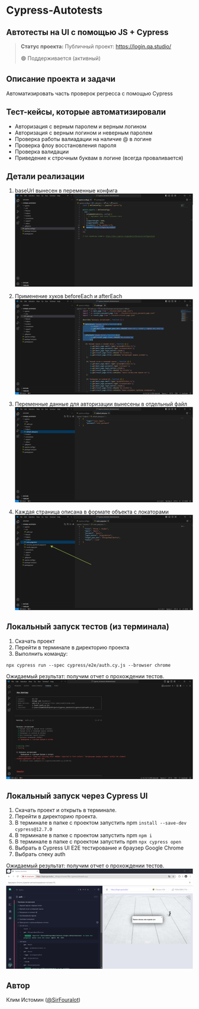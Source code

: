 # Cypress-Autotests
<h2>Автотесты на UI с помощью JS + Cypress</h2>

> **Статус проекта:**
> Публичный проект: https://login.qa.studio/
> 
> 🟢 Поддерживается (активный) 

## Описание проекта и задачи
Автоматизировать часть проверок регресса с помощью Cypress

## Тест-кейсы, которые автоматизировали
* Авторизация с верным паролем и верным логином
* Авторизация c верным логином и неверным паролем
* Проверка работы валиадации на наличие @ в логине
* Проверка флоу восстановления пароля
* Проверка валидации
* Приведение к строчным буквам в логине (всегда проваливается)

## Детали реализации

1. baseUrl вынесен в переменные конфига
![image](https://raw.githubusercontent.com/QA-SirFourALot/Cypress-Autotests/main/BaseUrl.png)

2. Применение хуков beforeEach и afterEach
![image](https://raw.githubusercontent.com/QA-SirFourALot/Cypress-Autotests/main/Hooks.png)

3. Переменные данные для авторизации вынесены в отдельный файл
![image](https://raw.githubusercontent.com/QA-SirFourALot/Cypress-Autotests/main/Variables.png)

4. Каждая страница описана в формате объекта с локаторами
![image](https://raw.githubusercontent.com/QA-SirFourALot/Cypress-Autotests/main/Locators.png)

## Локальный запуск тестов (из терминала)
1. Скачать проект
2. Перейти в терминале в директорию проекта
2. Выполнить команду:
```
npx cypress run --spec cypress/e2e/auth.cy.js --browser chrome
```
Ожидаемый результат: получим отчет о прохождении тестов.
![image](https://raw.githubusercontent.com/QA-SirFourALot/Cypress-Autotests/main/Terminal_launch.png)


## Локальный запуск через Cypress UI
1. Скачать проект и открыть в терминале.
2. Перейти в директорию проекта.
3. В терминале в папке с проектом запустить npm `install --save-dev cypress@12.7.0`
4. В терминале в папке с проектом запустить npm `npm i`
5. В терминале в папке с проектом запустить npm `npx cypress open`
6. Выбрать в Cypress UI E2E тестирование и браузер Google Chrome
7. Выбрать спеку auth

Ожидаемый результат: получим отчет о прохождении тестов.
![image](https://raw.githubusercontent.com/QA-SirFourALot/Cypress-Autotests/main/CypressUI_Laucnh.png)


## Автор

Клим Истомин ([@SirFouralot](https://t.me/SirFouralot))
